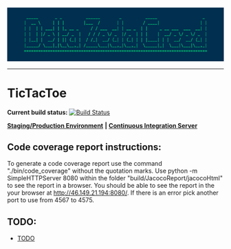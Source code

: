 ![Delta Zeda Creed](https://raw.githubusercontent.com/reginbald/TicTacToe/master/img/DZC.png?token=AFbhxGtwExH4Vs3Snv09VYL03-H892r2ks5UW1mZwA%3D%3D "Delta Zeda Creed")
***

TicTacToe
=========

**Current build status:** [![Build Status](https://magnum.travis-ci.com/reginbald/TicTacToe.svg?token=smJBtwwwueA4GzzDEnsz&branch=master)](https://magnum.travis-ci.com/reginbald/TicTacToe)



[**Staging/Production Environment**](http://tictactoe420.herokuapp.com/) **|** [**Continuous Integration Server**](https://magnum.travis-ci.com/reginbald/TicTacToe)

## Code coverage report instructions:
To generate a code coverage report use the command "./bin/code_coverage" without the quotation marks.
Use python -m SimpleHTTPServer 8080 within the folder "build/JacocoReport/jacocoHtml" to see the report in a browser.
You should be able to see the report in the your browser at http://46.149.21.194:8080/.
If there is an error pick another port to use from 4567 to 4575.


## TODO:
- [TODO](/docs/TODO.md)
